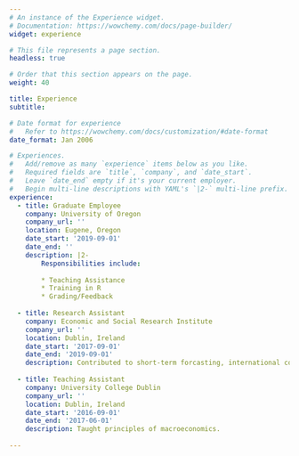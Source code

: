 ```yaml
---
# An instance of the Experience widget.
# Documentation: https://wowchemy.com/docs/page-builder/
widget: experience

# This file represents a page section.
headless: true

# Order that this section appears on the page.
weight: 40

title: Experience
subtitle:

# Date format for experience
#   Refer to https://wowchemy.com/docs/customization/#date-format
date_format: Jan 2006

# Experiences.
#   Add/remove as many `experience` items below as you like.
#   Required fields are `title`, `company`, and `date_start`.
#   Leave `date_end` empty if it's your current employer.
#   Begin multi-line descriptions with YAML's `|2-` multi-line prefix.
experience:
  - title: Graduate Employee
    company: University of Oregon
    company_url: ''
    location: Eugene, Oregon
    date_start: '2019-09-01'
    date_end: ''
    description: |2-
        Responsibilities include:
        
        * Teaching Assistance
        * Training in R
        * Grading/Feedback
        
  - title: Research Assistant
    company: Economic and Social Research Institute
    company_url: ''
    location: Dublin, Ireland
    date_start: '2017-09-01'
    date_end: '2019-09-01'
    description: Contributed to short-term forcasting, international commentary and research in housing and macroeconomics.  
    
  - title: Teaching Assistant
    company: University College Dublin
    company_url: ''
    location: Dublin, Ireland
    date_start: '2016-09-01'
    date_end: '2017-06-01'
    description: Taught principles of macroeconomics.
    
---
```

